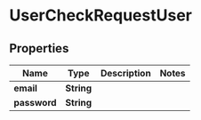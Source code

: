 
# UserCheckRequestUser

## Properties
Name | Type | Description | Notes
------------ | ------------- | ------------- | -------------
**email** | **String** |  | 
**password** | **String** |  | 



